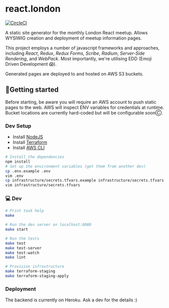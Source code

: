 react.london
============

[![CircleCI](https://circleci.com/gh/redbadger/react.london.svg?style=svg)](https://circleci.com/gh/redbadger/react.london)

A static site generator for the monthly London React meetup. Allows WYSIWIG creation and deployment of meetup information pages.

This project employs a number of javascript frameworks and approaches,
including _React_, _Redux_, _Redux Forms_, _Scribe_, _Radium_, _Server-Side
Rendering_, and _WebPack_. Most importantly, we're utilising EDD (Emoji Driven
Development 😱).

Generated pages are deployed to and hosted on AWS S3 buckets.

## 🏃Getting started

Before starting, be aware you will require an AWS account to push static pages
to the web. AWS will inspect ENV variables for credentials at runtime. Bucket
locations are currently hard-coded but will be configurable soonⒸ.

### Dev Setup

* Install [NodeJS](https://nodejs.org/en/)
* Install [Terraform](https://www.terraform.io/)
* Install [AWS CLI](http://docs.aws.amazon.com/cli/latest/userguide/installing.html)

```sh
# Install the dependencies
npm install
# Set up the environment variables (get them from another dev)
cp .env.example .env
vim .env
cp infrastructure/secrets.tfvars.example infrastructure/secrets.tfvars
vim infrastructure/secrets.tfvars
```

### 💻 Dev

```sh
# Print task help
make

# Run the dev server on localhost:8080
make start

# Run the tests
make test
make test-server
make test-watch
make lint

# Provision infrastructure
make terraform-staging
make terraform-staging-apply
```

### Deployment

The backend is currently on Heroku. Ask a dev for the details :)
